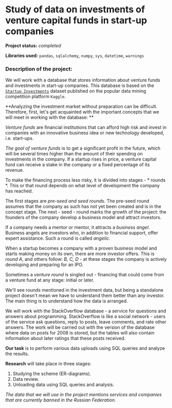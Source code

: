 # Study of data on investments of venture capital funds in start-up companies

**Project status:** *completed*

**Libraries used:** `pandas`, `sqlalchemy`, `numpy`, `sys`, `datetime`, `warnings`

### Description of the project:

We will work with a database that stores information about venture funds and investments in start-up companies. This database is based on the [`Startup Investments`](https://www.kaggle.com/datasets/justinas/startup-investments) dataset published on the popular data mining competition platform `Kaggle`.

**Analyzing the investment market without preparation can be difficult. Therefore, first, let's get acquainted with the important concepts that we will meet in working with the database: **

*Venture funds* are financial institutions that can afford high risk and invest in companies with an innovative business idea or new technology developed, i.e. start-ups.

*The goal of venture funds* is to get a significant profit in the future, which will be several times higher than the amount of their spending on investments in the company. If a startup rises in price, a venture capital fund can receive a stake in the company or a fixed percentage of its revenue.

To make the financing process less risky, it is divided into stages - * rounds *. This or that round depends on what level of development the company has reached.

The first stages are *pre-seed and seed rounds*. The pre-seed round assumes that the company as such has not yet been created and is in the concept stage. The next - seed - round marks the growth of the project: the founders of the company develop a business model and attract investors.

If a company needs a mentor or mentor, it attracts a *business angel*. Business angels are investors who, in addition to financial support, offer expert assistance. Such a round is called *angelic*.

When a startup becomes a company with a proven business model and starts making money on its own, there are more investor offers. This is *round A*, and others follow: *B, C, D* - at these stages the company is actively developing and preparing for an IPO.

Sometimes a *venture round* is singled out - financing that could come from a venture fund at any stage: initial or later.

We'll see rounds mentioned in the investment data, but being a standalone project doesn't mean we have to understand them better than any investor. The main thing is to understand how the data is arranged.


We will work with the StackOverflow database - a service for questions and answers about programming. StackOverflow is like a social network - users of the service ask questions, reply to posts, leave comments, and rate other answers. The work will be carried out with the version of the database where data on posts for 2008 is stored, but the tables will also contain information about later ratings that these posts received.

**Our task** is to perform various data uploads using SQL queries and analyze the results.

**Research** will take place in three stages:
 1. Studying the scheme (ER-diagrams).
 2. Data review.
 3. Unloading data using SQL queries and analysis.
  

*The data that we will use in the project mentions services and companies that are currently banned in the Russian Federation.*
